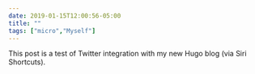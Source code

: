 ```yaml
---
date: 2019-01-15T12:00:56-05:00
title: ""
tags: ["micro","Myself"]
---
```

This post is a test of Twitter integration with my new Hugo blog (via Siri Shortcuts).

